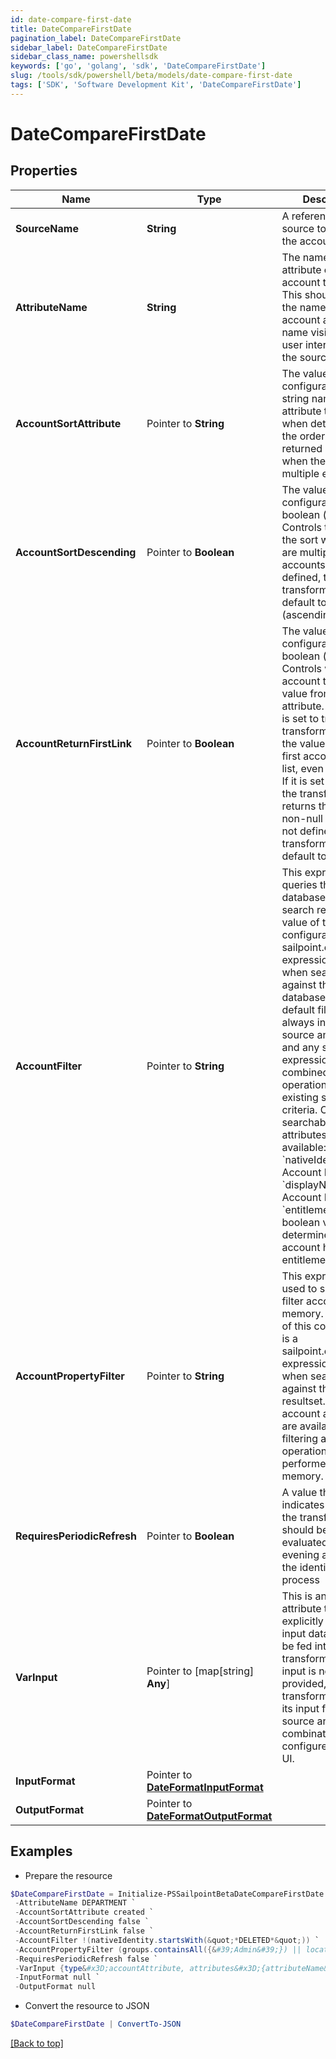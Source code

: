 ```yaml
---
id: date-compare-first-date
title: DateCompareFirstDate
pagination_label: DateCompareFirstDate
sidebar_label: DateCompareFirstDate
sidebar_class_name: powershellsdk
keywords: ['go', 'golang', 'sdk', 'DateCompareFirstDate'] 
slug: /tools/sdk/powershell/beta/models/date-compare-first-date
tags: ['SDK', 'Software Development Kit', 'DateCompareFirstDate']
---
```



# DateCompareFirstDate

## Properties

Name | Type | Description | Notes
------------ | ------------- | ------------- | -------------
**SourceName** |  **String** | A reference to the source to search for the account | 
**AttributeName** |  **String** | The name of the attribute on the account to return. This should match the name of the account attribute name visible in the user interface, or on the source schema. | 
**AccountSortAttribute** |  Pointer to **String** | The value of this configuration is a string name of the attribute to use when determining the ordering of returned accounts when there are multiple entries | [optional] [default to "created"]
**AccountSortDescending** |  Pointer to **Boolean** | The value of this configuration is a boolean (true/false). Controls the order of the sort when there are multiple accounts. If not defined, the transform will default to false (ascending order) | [optional] [default to $false]
**AccountReturnFirstLink** |  Pointer to **Boolean** | The value of this configuration is a boolean (true/false). Controls which account to source a value from for an attribute.  If this flag is set to true, the transform returns the value from the first account in the list, even if it is null. If it is set to false, the transform returns the first non-null value. If not defined, the transform will default to false | [optional] [default to $false]
**AccountFilter** |  Pointer to **String** | This expression queries the database to narrow search results. The value of this configuration is a sailpoint.object.Filter expression and used when searching against the database.  The default filter will always include the source and identity, and any subsequent expressions will be combined in an AND operation to the existing search criteria. Only certain searchable attributes are available:  - &#x60;nativeIdentity&#x60; - the Account ID  - &#x60;displayName&#x60; - the Account Name  - &#x60;entitlements&#x60; - a boolean value to determine if the account has entitlements | [optional] 
**AccountPropertyFilter** |  Pointer to **String** | This expression is used to search and filter accounts in memory. The value of this configuration is a sailpoint.object.Filter expression and used when searching against the returned resultset.  All account attributes are available for filtering as this operation is performed in memory. | [optional] 
**RequiresPeriodicRefresh** |  Pointer to **Boolean** | A value that indicates whether the transform logic should be re-evaluated every evening as part of the identity refresh process | [optional] [default to $false]
**VarInput** |  Pointer to [map[string] **Any**] | This is an optional attribute that can explicitly define the input data which will be fed into the transform logic. If input is not provided, the transform will take its input from the source and attribute combination configured via the UI. | [optional] 
**InputFormat** |  Pointer to [**DateFormatInputFormat**](date-format-input-format) |  | [optional] 
**OutputFormat** |  Pointer to [**DateFormatOutputFormat**](date-format-output-format) |  | [optional] 

## Examples

- Prepare the resource
```powershell
$DateCompareFirstDate = Initialize-PSSailpointBetaDateCompareFirstDate  -SourceName Workday `
 -AttributeName DEPARTMENT `
 -AccountSortAttribute created `
 -AccountSortDescending false `
 -AccountReturnFirstLink false `
 -AccountFilter !(nativeIdentity.startsWith(&quot;*DELETED*&quot;)) `
 -AccountPropertyFilter (groups.containsAll({&#39;Admin&#39;}) || location &#x3D;&#x3D; &#39;Austin&#39;) `
 -RequiresPeriodicRefresh false `
 -VarInput {type&#x3D;accountAttribute, attributes&#x3D;{attributeName&#x3D;first_name, sourceName&#x3D;Source}} `
 -InputFormat null `
 -OutputFormat null
```

- Convert the resource to JSON
```powershell
$DateCompareFirstDate | ConvertTo-JSON
```


[[Back to top]](#) 

